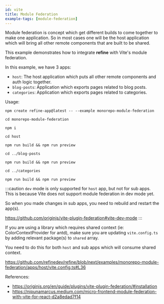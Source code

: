 ```yaml
---
id: vite
title: Module Federation
example-tags: [module-federation]
---
```


Module federation is concept which get different builds to come together to make one application. So in most cases one will be the host application which will bring all other remote components that are built to be shared.

This example demonstrates how to integrate **refine** with Vite's module federation.

In this example, we have 3 apps:

-   `host`: The host application which puts all other remote components and auth logic together.
-   `blog-posts`: Application which exports pages related to blog posts.
-   `categories`: Application which exports pages related to categories.

Usage:

```
npm create refine-app@latest -- --example monorepo-module-federation

cd monorepo-module-federation

npm i

cd host

npm run build && npm run preview

cd ../blog-posts

npm run build && npm run preview

cd ../categories

npm run build && npm run preview
```

:::caution
`dev` mode is only supported for `host` app, but not for sub apps. This is because Vite does not support module federation in dev mode yet.

So when you made changes in sub apps, you need to rebuild and restart the app(s).

https://github.com/originjs/vite-plugin-federation#vite-dev-mode
:::

If you are using a library which requires shared context (ie: ColorContextProvider for antd), make sure you are updating `vite.config.ts` by adding relevant package(s) to `shared` array.

You need to do this for both `host` and sub apps which will consume shared context.

https://github.com/refinedev/refine/blob/next/examples/monorepo-module-federation/apps/host/vite.config.ts#L36

<CodeSandboxExample path="monorepo-module-federation" hideSandbox />

References:

-   https://originjs.org/en/guide/plugins/vite-plugin-federation/#installation
-   https://nipunamarcus.medium.com/micro-frontend-module-federation-with-vite-for-react-d2a8edad7f14
